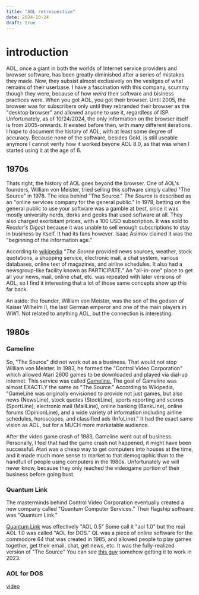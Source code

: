 ```yaml
---
title: "AOL retrospective"
date: 2024-10-24
draft: true
---
```


# introduction

AOL, once a giant in both the worlds of Internet service providers and browser software, has been greatly diminished after a series of mistakes they made. Now, they subsist almost exclusively on the vesitges of what remains of their userbase. I have a fascination with this company, scummy though they were, because of how *weird* their software and bisiness practices were. When you got AOL, you got their browser. Until 2005, the browser was for subscribers only until they rebranded their browser as the "desktop browser" and allowed anyone to use it, regardless of ISP. Unfortunately, as of 10/24/2024, the only information on the browser itself is from 2005-onwards. It existed before then, with many different iterations. I hope to document the history of AOL, with at least some degree of accuracy. Because none of the software, besides Gold, is still useable anymore I cannot verify how it worked beyone AOL 8.0, as that was when I started using it at the age of 6.


## 1970s

Thats right, the history of AOL goes beyond the browser. One of AOL's founders, William von Meister, tried selling this software simply called "The Source" in 1978. The idea behind "The Source." *The Source* is described as an "online services company for the general public." In 1978, betting on the general public to use your software was a gamble at best, since it was mostly university nerds, dorks and geeks that used software at all. They also charged exorbitant prices, with a 100 USD subscription. It was sold to *Reader's Digest* because it was unable to sell enough subscriptions to stay in business by itself. It had its fans however. Isaac Asimov clained it was the "beginning of the information age."

According to [wikipedia](https://en.wikipedia.org/wiki/The_Source_(online_service)) "*The Source* provided news sources, weather, stock quotations, a shopping service, electronic mail, a chat system, various databases, online text of magazines, and airline schedules. It also had a newsgroup-like facility known as PARTICIPATE." An "all-in-one" place to get all your news, mail, online chat, etc. was repeated with later versions of AOL, so I find it interesting that a lot of those same concepts show up this far back.  

An aside: the founder, William von Meister, was the son of the godson of Kaiser Wilhelm II, the last German emperor and one of the main players in WW1. Not related to anything AOL, but the connection is interesting.

## 1980s

### Gameline

So, "The Source" did not work out as a business. That would not stop William von Meister. In 1983, he formed the "Control Video Corporation" which allowed Atari 2600 games to be downloaded and played via dial-up internet. This service was called [Gameline.](https://en.wikipedia.org/wiki/GameLine) The goal of Gameline was almost EXACTLY the same as "The Source." According to Wikipedia, "GameLine was originally envisioned to provide not just games, but also news (NewsLine), stock quotes (StockLine), sports reporting and scores (SportLine), electronic mail (MailLine), online banking (BankLine), online forums (OpinionLine), and a wide variety of information including airline schedules, horoscopes, and classified ads (InfoLine)." It had the exact same vision as AOL, but for a MUCH more marketable audience. 

After the video game crash of 1983, Gameline went out of business. Personally, I feel that had the game crash not happened, it might have been successful. Atari was a cheap way to get computers into houses at the time, and it made much more sense to market to that demographic than to the handfull of people using computers in the 1980s. Unfortunately we will never know, because they only reached the videogame portion of their business before going bust.

### Quantum Link

The masterminds behind Control Video Corporation eventually created a new company called "Quantum Computer Services." Their flagship software was "Quantum Link." 

[Quantum Link](https://en.wikipedia.org/wiki/Quantum_Link) was effectively "AOL 0.5" Some call it "aol 1.0" but the real AOL 1.0 was called "AOL for DOS." QL was a piece of online software for the commodore 64 that was created in 1985, and allowed people to play games together, get their email, chat, get news, etc. It was the fully-realized version of "The Source" You can see [this guy](https://www.youtube.com/watch?v=OnnAuO8DIMM) somehow getting it to work in 2023. 

### AOL for DOS


[video](https://www.youtube.com/watch?v=ajoEkBTcwOM)